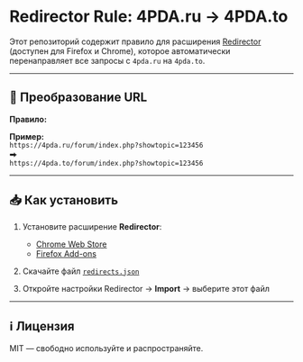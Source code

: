# Redirector Rule: 4PDA.ru → 4PDA.to

Этот репозиторий содержит правило для расширения [Redirector](https://redirector.team.firefoxcn.net/) (доступен для Firefox и Chrome), которое автоматически перенаправляет все запросы с `4pda.ru` на `4pda.to`.

---

## 🔄 Преобразование URL

**Правило:**  

**Пример:**  
`https://4pda.ru/forum/index.php?showtopic=123456`  
⮕  
`https://4pda.to/forum/index.php?showtopic=123456`

---

## 📥 Как установить

1. Установите расширение **Redirector**:
   - [Chrome Web Store](https://chrome.google.com/webstore/detail/redirector/ocgpenflpmgnfapjedencafcfakcekcd)
   - [Firefox Add-ons](https://addons.mozilla.org/ru/firefox/addon/redirector/)

2. Скачайте файл [`redirects.json`](redirects.json)

3. Откройте настройки Redirector → **Import** → выберите этот файл

---

## ℹ️ Лицензия

MIT — свободно используйте и распространяйте.
